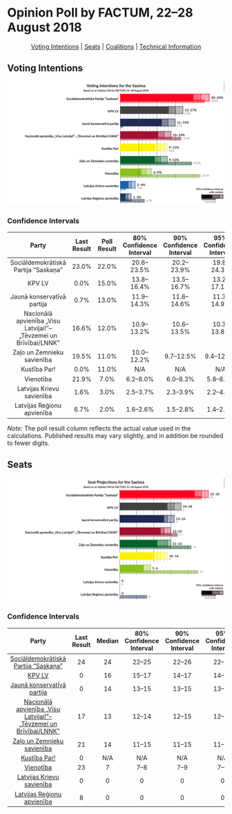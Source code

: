 # Opinion Poll by FACTUM, 22–28 August 2018

<p align="center"><a href="#voting-intentions">Voting Intentions</a> | <a href="#seats">Seats</a> | <a href="#coalitions">Coalitions</a> | <a href="#technical-information">Technical Information</a></p>

## Voting Intentions

![Graph with voting intentions not yet produced](2018-08-28-FACTUM.png "Voting Intentions")

### Confidence Intervals

| Party | Last Result | Poll Result | 80% Confidence Interval | 90% Confidence Interval | 95% Confidence Interval | 99% Confidence Interval |
|:-----:|:-----------:|:-----------:|:-----------------------:|:-----------------------:|:-----------------------:|:-----------------------:|
| Sociāldemokrātiskā Partija “Saskaņa” | 23.0% | 22.0% | 20.6–23.5% |20.2–23.9% |19.8–24.3% |19.2–25.0% |
| KPV LV | 0.0% | 15.0% | 13.8–16.4% |13.5–16.7% |13.2–17.1% |12.7–17.7% |
| Jaunā konservatīvā partija | 0.7% | 13.0% | 11.9–14.3% |11.6–14.6% |11.3–14.9% |10.8–15.5% |
| Nacionālā apvienība „Visu Latvijai!”–„Tēvzemei un Brīvībai/LNNK” | 16.6% | 12.0% | 10.9–13.2% |10.6–13.5% |10.3–13.8% |9.8–14.4% |
| Zaļo un Zemnieku savienība | 19.5% | 11.0% | 10.0–12.2% |9.7–12.5% |9.4–12.8% |8.9–13.4% |
| Kustība Par! | 0.0% | 11.0% | N/A |N/A |N/A |N/A |
| Vienotība | 21.9% | 7.0% | 6.2–8.0% |6.0–8.3% |5.8–8.5% |5.4–9.0% |
| Latvijas Krievu savienība | 1.6% | 3.0% | 2.5–3.7% |2.3–3.9% |2.2–4.1% |2.0–4.4% |
| Latvijas Reģionu apvienība | 6.7% | 2.0% | 1.6–2.6% |1.5–2.8% |1.4–2.9% |1.2–3.2% |

*Note:* The poll result column reflects the actual value used in the calculations. Published results may vary slightly, and in addition be rounded to fewer digits.

## Seats

![Graph with seats not yet produced](2018-08-28-FACTUM-seats.png "Seats")

### Confidence Intervals

| Party | Last Result | Median | 80% Confidence Interval | 90% Confidence Interval | 95% Confidence Interval | 99% Confidence Interval |
|:-----:|:-----------:|:------:|:-----------------------:|:-----------------------:|:-----------------------:|:-----------------------:|
| <a href="#sociāldemokrātiskā-partija-“saskaņa”">Sociāldemokrātiskā Partija “Saskaņa”</a> | 24 | 24 | 22–25 |22–26 |22–26 |22–27 |
| <a href="#kpv-lv">KPV LV</a> | 0 | 16 | 15–17 |14–17 |14–18 |14–19 |
| <a href="#jaunā-konservatīvā-partija">Jaunā konservatīvā partija</a> | 0 | 14 | 13–15 |13–15 |13–16 |13–17 |
| <a href="#nacionālā-apvienība-„visu-latvijai!”–„tēvzemei-un-brīvībai/lnnk”">Nacionālā apvienība „Visu Latvijai!”–„Tēvzemei un Brīvībai/LNNK”</a> | 17 | 13 | 12–14 |12–15 |12–15 |11–16 |
| <a href="#zaļo-un-zemnieku-savienība">Zaļo un Zemnieku savienība</a> | 21 | 14 | 11–15 |11–15 |11–15 |10–15 |
| <a href="#kustība-par!">Kustība Par!</a> | 0 | N/A | N/A |N/A |N/A |N/A |
| <a href="#vienotība">Vienotība</a> | 23 | 7 | 7–8 |7–9 |7–9 |7–10 |
| <a href="#latvijas-krievu-savienība">Latvijas Krievu savienība</a> | 0 | 0 | 0 |0 |0 |0 |
| <a href="#latvijas-reģionu-apvienība">Latvijas Reģionu apvienība</a> | 8 | 0 | 0 |0 |0 |0 |

